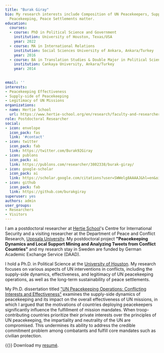 ```yaml
---
title: "Burak Giray"
bio: My research interests include Composition of UN Peacekeepers, Supply-side of
  Peacekeeping, Peace Settlements matter.
education:
  courses:
  - course: PhD in Political Science and Government
    institution: University of Houston, Texas/USA
    year: 2022
  - course: MA in International Relations
    institution: Social Sciences University of Ankara, Ankara/Turkey
    year: 2016
  - course: BA in Translation Studies & Double Major in Political Science
    institution: Cankaya University, Ankara/Turkey
    year: 2014
    
    
email: ''
interests:
- Peacekeeping Effectiveness
- Supply-side of Peacekeeping
- Legitimacy of UN Missions
organizations:
- name: Hertie School
  url: https://www.hertie-school.org/en/research/faculty-and-researchers/profile/person/giray
role: Postdoctoral Researcher
social:
- icon: envelope
  icon_pack: fas
  link: '#contact'
- icon: twitter
  icon_pack: fab
  link: https://twitter.com/Burak92Giray
- icon: publons
  icon_pack: ai
  link: https://publons.com/researcher/3802338/burak-giray/
- icon: google-scholar
  icon_pack: ai
  link: https://scholar.google.com/citations?user=SWWelg8AAAAJ&hl=en&oi=sra
- icon: github
  icon_pack: fab
  link: https://github.com/burakgiray
superuser: yes
authors: admin
user_groups:
- Researchers
- Visitors
---
```





I am a postdoctoral researcher at [Hertie School](https://www.hertie-school.org/en/research/faculty-and-researchers/profile/person/giray)'s Centre for International Security and a visiting researcher at the Department of Peace and Conflict Research, [Uppsala University](https://www.katalog.uu.se/profile/?id=N23-371). My postdoctoral project **"Peacekeeping Dynamics and Local Support Mining and Analyzing Tweets from Conflict Countries"** and my research stay in Sweden are funded by German Academic Exchange Service (DAAD). 

I hold a Ph.D. in Political Science at the [University of Houston](https://www.uh.edu/class/political-science/graduate/job-candidates/). My research focuses on various aspects of UN interventions in conflicts, including the supply-side dynamics, effectiveness, and legitimacy of UN peacekeeping operations, as well as the long-term sustainability of peace settlements.

My Ph.D. dissertation titled ["UN Peacekeeping Operations: Conflicting Interests and Effectiveness"](https://uh-ir.tdl.org/handle/10657/14470) examines the supply-side dynamics of peacekeeping and its impact on the overall effectiveness of UN missions, in which I argued that the motivations of countries deploying peacekeepers significantly influence the fulfillment of mission mandates. When troop-contributing countries prioritize their private interests over the principles of UN peacekeeping, the impartiality and neutrality of the UN are compromised. This undermines its ability to address the credible commitment problem among combatants and fulfill core mandates such as civilian protection.

{{<icon name="download" pack="fas" >}} Download my [resumé](https://www.burakgiray.com/files/burakgiray.pdf). 


